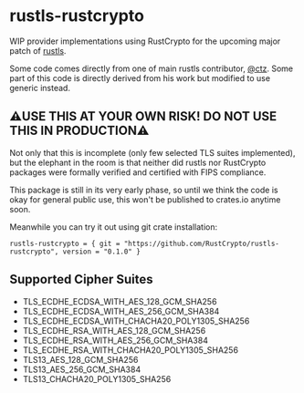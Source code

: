 # rustls-rustcrypto

WIP provider implementations using RustCrypto for the upcoming major patch of [rustls](https://github.com/rustls/rustls/pull/1405).

Some code comes directly from one of main rustls contributor, [@ctz](https://github.com/ctz). Some part of this code is directly derived from his work but modified to use generic instead.

## ⚠️USE THIS AT YOUR OWN RISK! DO NOT USE THIS IN PRODUCTION⚠️

Not only that this is incomplete (only few selected TLS suites implemented), but the elephant in the room is that neither did rustls nor RustCrypto packages were formally verified and certified with FIPS compliance.

This package is still in its very early phase, so until we think the code is okay for general public use, this won't be published to crates.io anytime soon. 

Meanwhile you can try it out using git crate installation:
```
rustls-rustcrypto = { git = "https://github.com/RustCrypto/rustls-rustcrypto", version = "0.1.0" }
```

## Supported Cipher Suites

- TLS_ECDHE_ECDSA_WITH_AES_128_GCM_SHA256
- TLS_ECDHE_ECDSA_WITH_AES_256_GCM_SHA384
- TLS_ECDHE_ECDSA_WITH_CHACHA20_POLY1305_SHA256
- TLS_ECDHE_RSA_WITH_AES_128_GCM_SHA256
- TLS_ECDHE_RSA_WITH_AES_256_GCM_SHA384
- TLS_ECDHE_RSA_WITH_CHACHA20_POLY1305_SHA256
- TLS13_AES_128_GCM_SHA256
- TLS13_AES_256_GCM_SHA384
- TLS13_CHACHA20_POLY1305_SHA256
